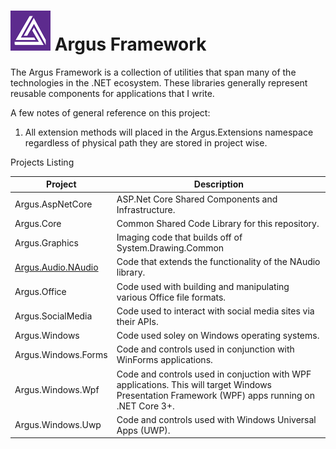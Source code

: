 # ![Argus Framework Logo](https://raw.githubusercontent.com/blakepell/ArgusFramework/master/assets/Argus-Logo-Purple-64.png) Argus Framework
The Argus Framework is a collection of utilities that span many of the technologies in the .NET ecosystem.  These libraries generally represent reusable components for applications that I write.

A few notes of general reference on this project:

1. All extension methods will placed in the Argus.Extensions namespace regardless of physical path they are stored in project wise.

Projects Listing

Project | Description |
--- | ---
Argus.AspNetCore|ASP.Net Core Shared Components and Infrastructure.
Argus.Core|Common Shared Code Library for this repository.
Argus.Graphics|Imaging code that builds off of System.Drawing.Common
[Argus.Audio.NAudio](src/Argus.Audio.NAudio/README.md)|Code that extends the functionality of the NAudio library.
Argus.Office|Code used with building and manipulating various Office file formats.
Argus.SocialMedia|Code used to interact with social media sites via their APIs.
Argus.Windows|Code used soley on Windows operating systems.
Argus.Windows.Forms|Code and controls used in conjunction with WinForms applications.
Argus.Windows.Wpf|Code and controls used in conjuction with WPF applications.  This will target Windows Presentation Framework (WPF) apps running on .NET Core 3+.
Argus.Windows.Uwp|Code and controls used with Windows Universal Apps (UWP).

